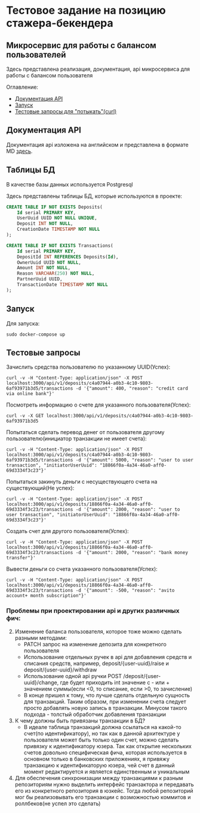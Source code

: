 # Тестовое задание на позицию стажера-бекендера

## Микросервис для работы с балансом пользователей

Здесь представлена реализация, документация, api микросервиса для работы с балансом пользователя

Оглавление:

- [Документация API](#документация-api)
- [Запуск](#запуск)
- [Тестовые запросы для "потыкать"(curl)](#тестовые-запросы)

## Документация API

Документация api изложена на английском и представлена в формате MD [здесь](docs/api.md).

## Таблицы БД

В качестве базы данных используется Postgresql

Здесь представлены таблицы БД, которые используются в проекте:


```sql
CREATE TABLE IF NOT EXISTS Deposits(
    Id serial PRIMARY KEY,
    UserUuid UUID NOT NULL UNIQUE,
    Deposit INT NOT NULL,
    CreationDate TIMESTAMP NOT NULL
);
```

```sql
CREATE TABLE IF NOT EXISTS Transactions(
    Id serial PRIMARY KEY,
    DepositId INT REFERENCES Deposits(Id),
    OwnerUuid UUID NOT NULL,
    Amount INT NOT NULL,
    Reason VARCHAR(250) NOT NULL,
    PartnerUuid UUID,
    TransactionDate TIMESTAMP NOT NULL
);
```

## Запуск

Для запуска:

```
sudo docker-compose up
```

## Тестовые запросы

Зачислить средства пользователю по указанному UUID(Успех):

```
curl -v -H "Content-Type: application/json" -X POST localhost:3000/api/v1/deposits/c4a07944-a0b3-4c10-9803-6af93971b3d5/transactions -d '{"amount": 400, "reason": "credit card via online bank"}'
```

Посмотреть информацию о счете для указанного пользователя(Успех):

```
curl -v -X GET localhost:3000/api/v1/deposits/c4a07944-a0b3-4c10-9803-6af93971b3d5
```

Попытаться сделать перевод денег от пользователя другому пользователю(инициатор транзакции не имеет счета):

```
curl -v -H "Content-Type: application/json" -X POST localhost:3000/api/v1/deposits/c4a07944-a0b3-4c10-9803-6af93971b3d5/transactions -d '{"amount": 5000, "reason": "user to user transaction", "initiatorUserUuid": "18866f0a-4a34-46a0-aff0-69d3334f3c23"}'
```

Попытаться закинуть деньги с несуществующего счета на существующий(Не успех):

```
curl -v -H "Content-Type: application/json" -X POST localhost:3000/api/v1/deposits/18866f0a-4a34-46a0-aff0-69d3334f3c23/transactions -d '{"amount": 2000, "reason": "user to  user transaction", "initiatorUserUuid": "18866f0a-4a34-46a0-aff0-69d3334f3c23"}'
```

Создать счет для другого пользователя(Успех):

```
curl -v -H "Content-Type: application/json" -X POST localhost:3000/api/v1/deposits/18866f0a-4a34-46a0-aff0-69d3334f3c23/transactions -d '{"amount": 2000, "reason": "bank money transfer"}'
```

Вывести деньги со счета указанного пользователя(Успех):

```
curl -v -H "Content-Type: application/json" -X POST localhost:3000/api/v1/deposits/18866f0a-4a34-46a0-aff0-69d3334f3c23/transactions -d '{"amount": -500, "reason": "avito account+ month subscription"}'
```

### Проблемы при проектировании api и других различных фич:

2. Изменение баланса пользователя, которое тоже можно сделать разными методами:
    - PATCH запрос на изменение депозита для конкретного пользователя
    - Использование отдельных ручек в api для добавления средств и списания
      средств, например, deposit/{user-uuid}/raise и
      deposit/{user-uuid}/withdraw
    - Использование одной api ручки POST /deposit/{user-uuid}/change, где будет
      приходить int значение с - или + значением суммы(если <0, то списание,
      если >0, то зачисление)
    - В конце пришел к тому, что лучше сделать отдельную сущность для транзакций.
      Таким образом, при изменении счета следует просто добавлять новую запись
      в транзакции. Минусом такого подхода - толстый обработчик добавления транзакции
3. К чему должны быть привязаны транзакции в БД?
    - В идеале таблица транзакций должна ссылаться на какой-то счет(по идентификатору), но
      так как в данной архитектуре у пользователя может быть только один счет, можно сделать
      привязку к идентификатору юзера. Так как открытие нескольких счетов довольно специфическая
      фича, которая используется в основном только в банковских приложениях, я привяжу транзакцию
      к идентификаторую юзера, чей счет в данный момент редактируется и является единственным и 
      уникальным
4. Для обеспечения синхронизации между транзакциями к разным репозиториям нужно выделить интерфейс
    транзактора и передавать его из конкретного репозитория в юзкейс. Тогда любой репозиторий
    мог бы реализовывать его транзакции с возможностью коммитов и роллбеков(не успел это сделать)
